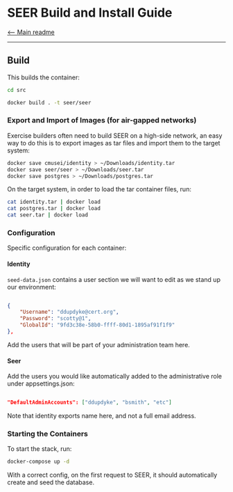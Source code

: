# SEER Build and Install Guide

[<-- Main readme](../readme.md)

---

## Build

This builds the container:

```bash
cd src

docker build . -t seer/seer
```

### Export and Import of Images (for air-gapped networks)

Exercise builders often need to build SEER on a high-side network, an easy way to do this is to 
export images as tar files and import them to the target system:

```bash
docker save cmusei/identity > ~/Downloads/identity.tar
docker save seer/seer > ~/Downloads/seer.tar
docker save postgres > ~/Downloads/postgres.tar
```

On the target system, in order to load the tar container files, run:

```bash
cat identity.tar | docker load
cat postgres.tar | docker load
cat seer.tar | docker load
```

### Configuration

Specific configuration for each container:

#### Identity

`seed-data.json` contains a user section we will want to edit as we stand up our environment:

```json

{
    "Username": "ddupdyke@cert.org",
    "Password": "scotty@1",
    "GlobalId": "9fd3c38e-58b0-ffff-80d1-1895af91f1f9"
},

```

Add the users that will be part of your administration team here.

#### Seer

Add the users you would like automatically added to the administrative role under appsettings.json:

```json

"DefaultAdminAccounts": ["ddupdyke", "bsmith", "etc"]

```

Note that identity exports name here, and not a full email address.

### Starting the Containers

To start the stack, run:

```bash
docker-compose up -d
```

With a correct config, on the first request to SEER, it should automatically create and seed the database.
